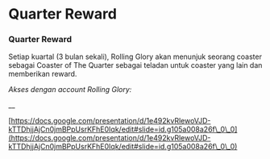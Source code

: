 # Quarter Reward

### Quarter Reward

Setiap kuartal (3 bulan sekali), Rolling Glory akan menunjuk seorang coaster sebagai Coaster of The Quarter sebagai teladan untuk coaster yang lain dan memberikan reward.

_Akses dengan account Rolling Glory:_

__

[https://docs.google.com/presentation/d/1e492kvRlewoVJD-kTTDhjjAjCn0jmBPpUsrKFhE0Iqk/edit#slide=id.g105a008a26f\_0\_0](https://docs.google.com/presentation/d/1e492kvRlewoVJD-kTTDhjjAjCn0jmBPpUsrKFhE0Iqk/edit#slide=id.g105a008a26f\_0\_0)
